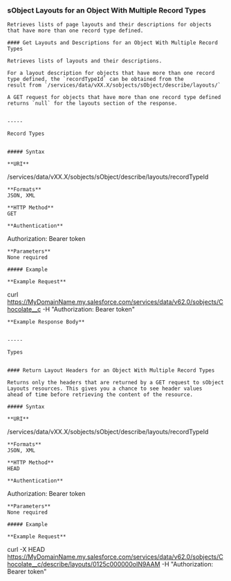 ### sObject Layouts for an Object With Multiple Record Types

```
Retrieves lists of page layouts and their descriptions for objects that have more than one record type defined.

#### Get Layouts and Descriptions for an Object With Multiple Record Types

Retrieves lists of layouts and their descriptions.

For a layout description for objects that have more than one record type defined, the `recordTypeId` can be obtained from the
result from `/services/data/vXX.X/sobjects/sObject/describe/layouts/`

A GET request for objects that have more than one record type defined returns `null` for the layouts section of the response.


-----

Record Types


##### Syntax

**URI**
```
  /services/data/vXX.X/sobjects/sObject/describe/layouts/recordTypeId

```
**Formats**
JSON, XML

**HTTP Method**
GET

**Authentication**
```
  Authorization: Bearer token

```
**Parameters**
None required

##### Example

**Example Request**
```
  curl
  https://MyDomainName.my.salesforce.com/services/data/v62.0/sobjects/Chocolate__c
   -H "Authorization: Bearer token"

```
**Example Response Body**


-----

Types


#### Return Layout Headers for an Object With Multiple Record Types

Returns only the headers that are returned by a GET request to sObject Layouts resources. This gives you a chance to see header values
ahead of time before retrieving the content of the resource.

##### Syntax

**URI**
```
  /services/data/vXX.X/sobjects/sObject/describe/layouts/recordTypeId

```
**Formats**
JSON, XML

**HTTP Method**
HEAD

**Authentication**
```
  Authorization: Bearer token

```
**Parameters**
None required

##### Example

**Example Request**
```
  curl -X HEAD
  https://MyDomainName.my.salesforce.com/services/data/v62.0/sobjects/Chocolate__c/describe/layouts/0125c000000oIN9AAM
   -H "Authorization: Bearer token"
